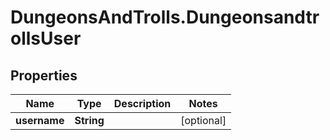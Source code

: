 # DungeonsAndTrolls.DungeonsandtrollsUser

## Properties

Name | Type | Description | Notes
------------ | ------------- | ------------- | -------------
**username** | **String** |  | [optional] 


